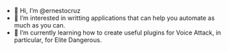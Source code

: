 - 👋 Hi, I’m @ernestocruz
- 👀 I’m interested in writting applications that can help you automate as much as you can.
- 🌱 I’m currently learning how to create useful plugins for Voice Attack, in particular, for Elite Dangerous. 

<!---
ernestocruz/ernestocruz is a ✨ special ✨ repository because its `README.md` (this file) appears on your GitHub profile.
You can click the Preview link to take a look at your changes.
--->
